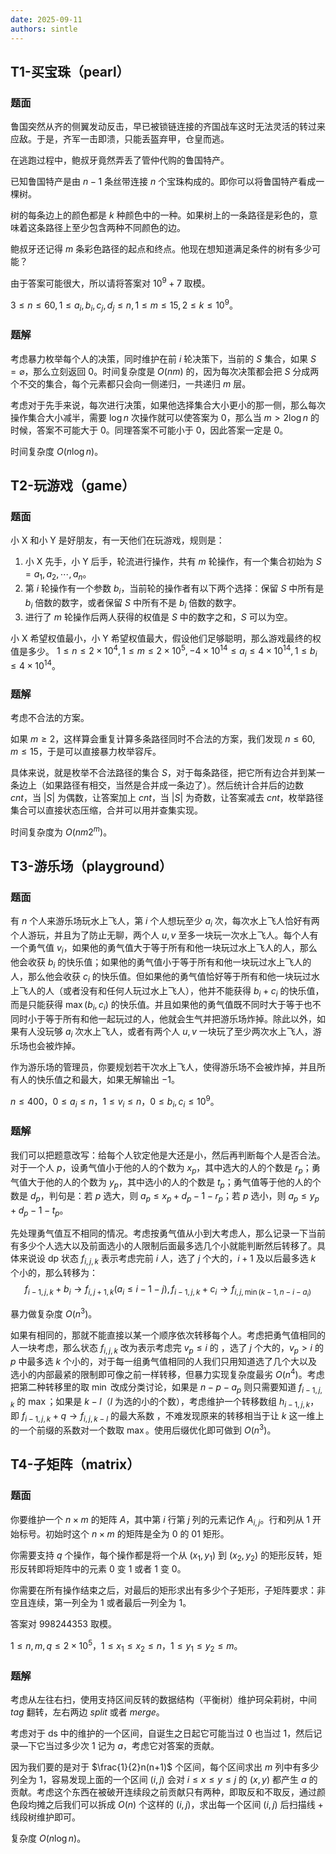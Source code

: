 ```yaml
---
date: 2025-09-11
authors: sintle
---
```


## T1-买宝珠（pearl）

### 题面

鲁国突然从齐的侧翼发动反击，早已被锁链连接的齐国战车这时无法灵活的转过来应敌。于是，齐军一击即溃，只能丢盔弃甲，仓皇而逃。

在逃跑过程中，鲍叔牙竟然弄丢了管仲代购的鲁国特产。

已知鲁国特产是由 $n-1$ 条丝带连接 $n$ 个宝珠构成的。即你可以将鲁国特产看成一棵树。

树的每条边上的颜色都是 $k$ 种颜色中的一种。如果树上的一条路径是彩色的，意味着这条路径上至少包含两种不同颜色的边。

鲍叔牙还记得 $m$ 条彩色路径的起点和终点。他现在想知道满足条件的树有多少可能？

由于答案可能很大，所以请将答案对 $10^9+7$ 取模。

$3\leq n\leq60,1\leq a_i,b_i,c_j,d_j\leq n,1\leq m\leq 15,2\leq k\leq 10^9$。

### 题解

考虑暴力枚举每个人的决策，同时维护在前 $i$ 轮决策下，当前的 $S$ 集合，如果 $S=\varnothing$，那么立刻返回 $0$。时间复杂度是 $O(nm)$ 的，因为每次决策都会把 $S$ 分成两个不交的集合，每个元素都只会向一侧递归，一共递归 $m$ 层。

考虑对于先手来说，每次进行决策，如果他选择集合大小更小的那一侧，那么每次操作集合大小减半，需要 $\log n$ 次操作就可以使答案为 $0$，那么当 $m>2\log n$ 的时候，答案不可能大于 $0$。同理答案不可能小于 $0$，因此答案一定是 $0$。

时间复杂度 $O(n\log n)$。

## T2-玩游戏（game）

### 题面

小 X 和小 Y 是好朋友，有一天他们在玩游戏，规则是：

1.  小 X 先手，小 Y 后手，轮流进行操作，共有 $m$ 轮操作，有一个集合初始为 $S={a_1,a_2,\cdots,a_n}$。
2.  第 $i$ 轮操作有一个参数 $b_i$，当前轮的操作者有以下两个选择：保留 $S$ 中所有是 $b_i$ 倍数的数字，或者保留 $S$ 中所有不是 $b_i$ 倍数的数字。
3.  进行了 $m$ 轮操作后两人获得的权值是 $S$ 中的数字之和，$S$ 可以为空。

小 X 希望权值最小，小 Y 希望权值最大，假设他们足够聪明，那么游戏最终的权值是多少。
$1\leq n\leq2\times10^4,1\leq m\leq2\times10^5,-4\times10^{14}\leq a_i\leq4\times10^{14},1\leq b_i\leq4\times10^{14}$。

### 题解

考虑不合法的方案。

如果 $m\geq2$，这样算会重复计算多条路径同时不合法的方案，我们发现 $n\leq60,m\leq15$，于是可以直接暴力枚举容斥。

具体来说，就是枚举不合法路径的集合 $S$，对于每条路径，把它所有边合并到某一条边上（如果路径有相交，当然是合并成一条边了）。然后统计合并后的边数 $cnt$，当 $|S|$ 为偶数，让答案加上 $cnt$，当 $|S|$ 为奇数，让答案减去 $cnt$，枚举路径集合可以直接状态压缩，合并可以用并查集实现。

时间复杂度为 $O(nm2^m)$。

## T3-游乐场（playground）

### 题面

有 $n$ 个人来游乐场玩水上飞人，第 $i$ 个人想玩至少 $a_i$ 次，每次水上飞人恰好有两个人游玩，并且为了防止无聊，两个人 $u,v$ 至多一块玩一次水上飞人。每个人有一个勇气值 $v_i$，如果他的勇气值大于等于所有和他一块玩过水上飞人的人，那么他会收获 $b_i$ 的快乐值；如果他的勇气值小于等于所有和他一块玩过水上飞人的人，那么他会收获 $c_i$ 的快乐值。但如果他的勇气值恰好等于所有和他一块玩过水上飞人的人（或者没有和任何人玩过水上飞人），他并不能获得 $b_i+c_i$ 的快乐值，而是只能获得 $\max(b_i,c_i)$ 的快乐值。并且如果他的勇气值既不同时大于等于也不同时小于等于所有和他一起玩过的人，他就会生气并把游乐场炸掉。除此以外，如果有人没玩够 $a_i$ 次水上飞人，或者有两个人 $u,v$ 一块玩了至少两次水上飞人，游乐场也会被炸掉。

作为游乐场的管理员，你要规划若干次水上飞人，使得游乐场不会被炸掉，并且所有人的快乐值之和最大，如果无解输出 $-1$。

$n\leq 400$，$0\leq a_i\leq n$，$1\leq v_i\leq n$，$0\leq b_i,c_i\leq 10^9$。

### 题解

我们可以把题意改写：给每个人钦定他是大还是小，然后再判断每个人是否合法。对于一个人 $p$，设勇气值小于他的人的个数为 $x_p$，其中选大的人的个数是 $r_p$；勇气值大于他的人的个数为 $y_p$，其中选小的人的个数是 $t_p$；勇气值等于他的人的个数是 $d_p$，判句是：若 $p$ 选大，则 $a_p\leq x_p+d_p-1-r_p$；若 $p$ 选小，则 $a_p\leq y_p+d_p-1-t_p$。

先处理勇气值互不相同的情况。考虑按勇气值从小到大考虑人，那么记录一下当前有多少个人选大以及前面选小的人限制后面最多选几个小就能判断然后转移了。具体来说设 $\text{dp}$ 状态 $f_{i,j,k}$ 表示考虑完前 $i$ 人，选了 $j$ 个大的，$i+1$ 及以后最多选 $k$ 个小的，那么转移为：
$$
f_{i-1,j,k}+b_i\rightarrow f_{i,j+1,k}(a_i\leq i-1-j),f_{i-1,j,k}+c_i\rightarrow f_{i,j,\min{(k-1,n-i-a_i)}}
$$


暴力做复杂度 $O(n^3)$。

如果有相同的，那就不能直接以某一个顺序依次转移每个人。考虑把勇气值相同的人一块考虑，那么状态 $f_{i,j,k}$ 改为表示考虑完 $v_p\leq i$ 的 ，选了 $j$ 个大的，$v_p>i$ 的 $p$ 中最多选 $k$  个小的，对于每一组勇气值相同的人我们只用知道选了几个大以及选小的内部最紧的限制即可像之前一样转移，但暴力实现复杂度最劣 $O(n^4)$。考虑把第二种转移里的取 $\min$ 改成分类讨论，如果是 $n-p-a_p$ 则只需要知道 $f_{i-1,j,k}$ 的 $\max$；如果是 $k-l$（$l$ 为选的小的个数），考虑维护一个转移数组 $h_{i-1,j,k}$，即 $f_{i-1,j,k}+q\rightarrow f_{i,j,k-l}$ 的最大系数 ，不难发现原来的转移相当于让 $k$ 这一维上的一个前缀的系数对一个数取 $\max$。使用后缀优化即可做到 $O(n^3)$。

## T4-子矩阵（matrix）

### 题面

你要维护一个 $n\times m$ 的矩阵 $A$，其中第 $i$ 行第 $j$ 列的元素记作 $A_{i,j}$。行和列从 $1$ 开始标号。初始时这个 $n\times m$ 的矩阵是全为 $0$ 的 $01$ 矩形。

你需要支持 $q$ 个操作，每个操作都是将一个从 $(x_1,y_1)$ 到 $(x_2,y_2)$ 的矩形反转，矩形反转即将矩阵中的元素 $0$ 变 $1$ 或者 $1$ 变 $0$。

你需要在所有操作结束之后，对最后的矩形求出有多少个子矩形，子矩阵要求：非空且连续，第一列全为 $1$ 或者最后一列全为 $1$。

答案对 $998244353$ 取模。

$1\leq n,m,q\leq2\times10^5$，$1\leq x_1\leq x_2\leq n$，$1\leq y_1\leq y_2\leq m$。

### 题解

考虑从左往右扫，使用支持区间反转的数据结构（平衡树）维护珂朵莉树，中间 $tag$ 翻转，左右两边 $split$ 或者 $merge$。

考虑对于 $\text{ds}$ 中的维护的一个区间，自诞生之日起它可能当过 $0$ 也当过 $1$，然后记录—下它当过多少次 $1$ 记为 $a$，考虑它对答案的贡献。

因为我们要的是对于 $\frac{1}{2}n(n+1)$ 个区间，每个区间求出 $m$ 列中有多少列全为 $1$，容易发现上面的一个区间 $(i,j)$ 会对 $i\leq x\leq y\leq j$ 的 $(x,y)$ 都产生 $a$ 的贡献。考虑这个东西在被破开连续段之前贡献只有两种，即取反和不取反，通过颜色段均摊之后我们可以拆成 $O(n)$ 个这样的 $(i,j)$，求出每一个区间 $(i,j)$ 后扫描线 + 线段树维护即可。

复杂度 $O(n\log n)$。
